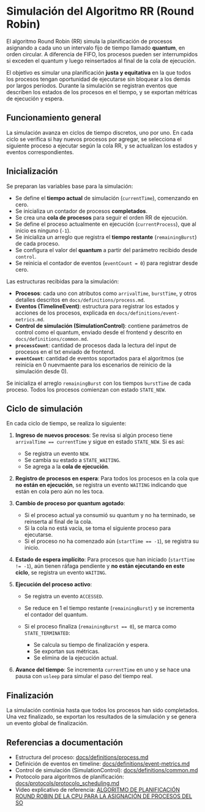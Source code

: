 # Simulación del Algoritmo RR (Round Robin)

El algoritmo Round Robin (RR) simula la planificación de procesos asignando a cada uno un intervalo fijo de tiempo llamado **quantum**, en orden circular. A diferencia de FIFO, los procesos pueden ser interrumpidos si exceden el quantum y luego reinsertados al final de la cola de ejecución.

El objetivo es simular una planificación **justa y equitativa** en la que todos los procesos tengan oportunidad de ejecutarse sin bloquear a los demás por largos períodos. Durante la simulación se registran eventos que describen los estados de los procesos en el tiempo, y se exportan métricas de ejecución y espera.

## Funcionamiento general

La simulación avanza en ciclos de tiempo discretos, uno por uno. En cada ciclo se verifica si hay nuevos procesos por agregar, se selecciona el siguiente proceso a ejecutar según la cola RR, y se actualizan los estados y eventos correspondientes.

## Inicialización

Se preparan las variables base para la simulación:

* Se define el **tiempo actual** de simulación (`currentTime`), comenzando en cero.
* Se inicializa un contador de procesos **completados**.
* Se crea una **cola de procesos** para seguir el orden RR de ejecución.
* Se define el proceso actualmente en ejecución (`currentProcess`), que al inicio es ninguno (`-1`).
* Se inicializa un arreglo que registra el **tiempo restante** (`remainingBurst`) de cada proceso.
* Se configura el valor del **quantum** a partir del parámetro recibido desde `control`.
* Se reinicia el contador de eventos (`eventCount = 0`) para registrar desde cero.

Las estructuras recibidas para la simulación:

* **Procesos**: cada uno con atributos como `arrivalTime`, `burstTime`, y otros detalles descritos en `docs/definitions/process.md`.
* **Eventos (TimelineEvent)**: estructura para registrar los estados y acciones de los procesos, explicada en `docs/definitions/event-metrics.md`.
* **Control de simulación (SimulationControl)**: contiene parámetros de control como el quantum, enviado desde el frontend y descrito en `docs/definitions/common.md`.
* **`processCount`**: cantidad de procesos dada la lectura del input de procesos en el txt enviado de frontend.
* **`eventCount`**: cantidad de eventos soportados para el algoritmos (se reinicia en 0 nuevmaente para los escenarios de reinicio de la simulación desde 0).

Se inicializa el arreglo `remainingBurst` con los tiempos `burstTime` de cada proceso. Todos los procesos comienzan con estado `STATE_NEW`.

## Ciclo de simulación

En cada ciclo de tiempo, se realiza lo siguiente:

1. **Ingreso de nuevos procesos**: Se revisa si algún proceso tiene `arrivalTime == currentTime` y sigue en estado `STATE_NEW`. Si es así:

   * Se registra un evento `NEW`.
   * Se cambia su estado a `STATE_WAITING`.
   * Se agrega a la **cola de ejecución**.

2. **Registro de procesos en espera**: Para todos los procesos en la cola que **no están en ejecución**, se registra un evento `WAITING` indicando que están en cola pero aún no les toca.

3. **Cambio de proceso por quantum agotado**:

   * Si el proceso actual ya consumió su quantum y no ha terminado, se reinserta al final de la cola.
   * Si la cola no está vacía, se toma el siguiente proceso para ejecutarse.
   * Si el proceso no ha comenzado aún (`startTime == -1`), se registra su inicio.

4. **Estado de espera implícito**: Para procesos que han iniciado (`startTime != -1`), aún tienen ráfaga pendiente y **no están ejecutando en este ciclo**, se registra un evento `WAITING`.

5. **Ejecución del proceso activo**:

   * Se registra un evento `ACCESSED`.
   * Se reduce en 1 el tiempo restante (`remainingBurst`) y se incrementa el contador del quantum.
   * Si el proceso finaliza (`remainingBurst == 0`), se marca como `STATE_TERMINATED`:

     * Se calcula su tiempo de finalización y espera.
     * Se exportan sus métricas.
     * Se elimina de la ejecución actual.

6. **Avance del tiempo**: Se incrementa `currentTime` en uno y se hace una pausa con `usleep` para simular el paso del tiempo real.

## Finalización

La simulación continúa hasta que todos los procesos han sido completados. Una vez finalizado, se exportan los resultados de la simulación y se genera un evento global de finalización.

## Referencias a documentación

* Estructura del proceso: [docs/definitions/process.md](../definitions/process.md)
* Definición de eventos en timeline: [docs/definitions/event-metrics.md](../definitions/event_metrics.md)
* Control de simulación (SimulationControl): [docs/definitions/common.md](../definitions/common.md)
* Protocolo para algoritmos de planificación: [docs/protocols/protocolo\_scheduling.md](../protocols/protocolo_scheduling.md)
* Video explicativo de referencia: [ALGORITMO DE PLANIFICACIÓN ROUND ROBIN DE LA CPU PARA LA ASIGNACIÓN DE PROCESOS DEL SO](https://www.youtube.com/watch?v=YNBKR8eQJnE)
